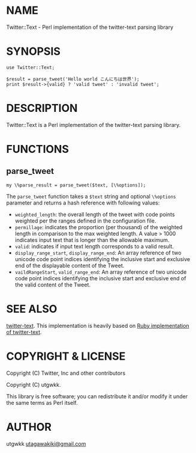 # NAME

Twitter::Text - Perl implementation of the twitter-text parsing library

# SYNOPSIS

    use Twitter::Text;

    $result = parse_tweet('Hello world こんにちは世界');
    print $result->{valid} ? 'valid tweet' : 'invalid tweet';

# DESCRIPTION

Twitter::Text is a Perl implementation of the twitter-text parsing library.

# FUNCTIONS

## parse\_tweet

    my \%parse_result = parse_tweet($text, [\%options]);

The `parse_tweet` function takes a `$text` string and optional `\%options` parameter and returns a hash reference with following values:

- `weighted_length`: the overall length of the tweet with code points weighted per the ranges defined in the configuration file.
- `permillage`: indicates the proportion (per thousand) of the weighted length in comparison to the max weighted length. A value > 1000 indicates input text that is longer than the allowable maximum.
- `valid`: indicates if input text length corresponds to a valid result.
- `display_range_start`, `display_range_end`: An array reference of two unicode code point indices identifying the inclusive start and exclusive end of the displayable content of the Tweet.
- `vaildRangeStart`, `valid_range_end`: An array reference of two unicode code point indices identifying the inclusive start and exclusive end of the valid content of the Tweet.

# SEE ALSO

[twitter-text](https://github.com/twitter/twitter-text). This implementation is heavily based on [Ruby implementation of twitter-text](https://github.com/twitter/twitter-text/tree/master/rb).

# COPYRIGHT & LICENSE

Copyright (C) Twitter, Inc and other contributors

Copyright (C) utgwkk.

This library is free software; you can redistribute it and/or modify
it under the same terms as Perl itself.

# AUTHOR

utgwkk <utagawakiki@gmail.com>
